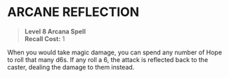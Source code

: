 ﻿# ARCANE REFLECTION

> **Level 8 Arcana Spell**  
> **Recall Cost:** 1

When you would take magic damage, you can spend any number of Hope to roll that many d6s. If any roll a 6, the attack is reflected back to the caster, dealing the damage to them instead.
